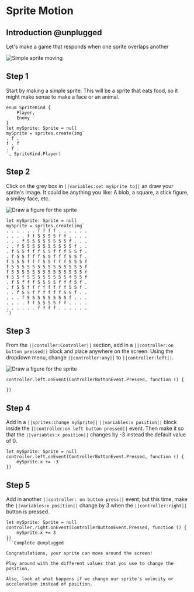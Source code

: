 # Sprite Motion

## Introduction @unplugged

Let's make a game that responds when one sprite overlaps another

![Simple sprite moving](/static/tutorials/sprite-motion/sprite-motion.gif)

## Step 1

Start by making a simple sprite. This will be a sprite that eats food, so it might make sense to make a face or an animal.

```blocks
enum SpriteKind {
    Player,
    Enemy
}
let mySprite: Sprite = null
mySprite = sprites.create(img`
. f .
f . f
. f .
`, SpriteKind.Player)
```

## Step 2

Click on the grey box in ``||variables:set mySprite to||`` an draw your sprite's image. It could be anything you like: A blob, a square, a stick figure, a smiley face, etc.

![Draw a figure for the sprite](/static/tutorials/sprite-motion/draw-sprite.gif)

```blocks
let mySprite: Sprite = null
mySprite = sprites.create(img`
. . . . . . f f f f . . . . . . 
. . . . f f 5 5 5 5 f f . . . . 
. . . f 5 5 5 5 5 5 5 5 f . . . 
. . f 5 5 5 5 5 5 5 5 5 5 f . . 
. f 5 5 f f f 5 5 f f f 5 5 f . 
. f 5 5 f f f 5 5 f f f 5 5 f . 
f 5 5 5 f f f 5 5 f f f 5 5 5 f 
f 5 5 5 5 5 5 5 5 5 5 5 5 5 5 f 
f 5 5 5 5 5 5 5 5 5 5 5 5 5 5 f 
f 5 5 f 5 5 5 5 5 5 5 5 f 5 5 f 
. f 5 f f f 5 5 5 5 f f f 5 f . 
. f 5 5 f f f f f f f f 5 5 f . 
. . f 5 5 f f f f f f 5 5 f . . 
. . . f 5 5 5 5 5 5 5 5 f . . . 
. . . . f f 5 5 5 5 f f . . . . 
. . . . . . f f f f . . . . . . 
`)
```

## Step 3

From the ``||contoller:Controller||`` section, add in a ``||controller:on button pressed||`` block and place anywhere on the screen. Using the dropdown menu, change ``||controller:any||`` to ``||controller:left||``.

![Draw a figure for the sprite](/static/tutorials/sprite-motion/change-button.gif)

```blocks
controller.left.onEvent(ControllerButtonEvent.Pressed, function () {
    
})
```

## Step 4

Add in a ``||sprites:change mySprite||`` ``||variables:x position||`` block inside the ``||controller:on left button pressed||`` event. Then make it so that the ``||variables:x position||`` changes by -3 instead the default value of 0.

```blocks
let mySprite: Sprite = null
controller.left.onEvent(ControllerButtonEvent.Pressed, function () {
    mySprite.x += -3
})
```

## Step 5

Add in another  ``||controller: on button press||`` event, but this time, make the ``||variables:x position||`` change by 3 when the ``||controller:right||`` button is pressed.

```blocks
let mySprite: Sprite = null
controller.right.onEvent(ControllerButtonEvent.Pressed, function () {
    mySprite.x += 3
})
```Complete @unplugged

Congratulations, your sprite can move around the screen!

Play around with the different values that you use to change the position.

Also, look at what happens if we change our sprite's velocity or acceleration instead of position.
